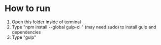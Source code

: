 # How to run

1. Open this folder inside of terminal
2. Type "npm install --global gulp-cli" (may need sudo) to install gulp and dependencies
3. Type "gulp"


